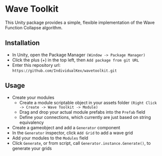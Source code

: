 # Wave Toolkit

This Unity package provides a simple, flexible implementation of the Wave Function Collapse algorithm.

## Installation

- In Unity, open the Package Manager `(Window -> Package Manager)`
- Click the plus (+) in the top left, then `Add package from git URL`
- Enter this repository url: `https://github.com/IndividualKex/wavetoolkit.git`

## Usage

- Create your modules
    - Create a module scriptable object in your assets folder `(Right Click -> Create -> Wave Toolkit -> Module)`
    - Drag and drop your actual module prefabs into the `Prefab` field
    - Define your connections, which currently are just based on string equivalency
- Create a gameobject and add a `Generator` component
- In the `Generator` inspector, click `Add Grid` to add a wave grid
- Add your modules to the `Modules` field
- Click `Generate`, or from script, call `Generator.instance.Generate()`, to generate your grids
